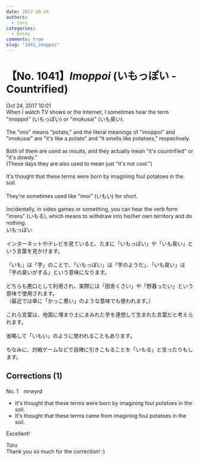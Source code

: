 ```yaml
---
date: 2017-10-24
authors:
  - toru
categories:
  - Essay
comments: true
slug: "1041_imoppoi"
---
```


# 【No. 1041】<strong><em>Imoppoi</strong></em> (いもっぽい - Countrified)
<div class="date">Oct 24, 2017 10:01</div>
<div id="post"><div id="body_show_ori">
When I watch TV shows or the Internet, I sometimes hear the term "imoppoi" (いもっぽい) or "imokusai" (いも臭い).<br/><br/>The "imo" means "potato," and the literal meanings of "imoppoi" and "imokusai" are "it's like a potato" and "it smells like potatoes," respectively.<br/><br/>Both of them are used as insults, and they actually mean "it's countrified" or "it's dowdy."<br/>(These days they are also used to mean just "it's not cool.")<br/><br/>It's thought that these terms were born by imagining foul potatoes in the soil.<br/><br/>They're sometimes used like "imoi" (いもい) for short.<br/><br/>Incidentally, in video games or something, you can hear the verb form "imoru" (いもる), which means to withdraw into his/her own territory and do nothing.
</div></div>

<!-- more -->

<div id="post_ja"><div id="body_show_mo">
いもっぽい<br/><br/>インターネットやテレビを見ていると、たまに「いもっぽい」や「いも臭い」という言葉を見かけます。<br/><br/>「いも」は「芋」のことで、「いもっぽい」は「芋のようだ」、「いも臭い」は「芋の臭いがする」という意味になります。<br/><br/>どちらも悪口として利用され、実際には「田舎くさい」や「野暮ったい」という意味で使用されます。<br/>（最近では単に「かっこ悪い」のような意味でも使われます。）<br/><br/>これら言葉は、地面に埋まり土にまみれた芋を連想して生まれた言葉だと考えられます。<br/><br/>省略して「いもい」のように使われることもあります。<br/><br/>ちなみに、対戦ゲームなどで自陣に引きこもることを「いもる」と言ったりもします。
</div></div>

## Corrections (1)
<div id="block"><div class="first_name"> No. 1　<span class="just_name">mrwyrd</span></div><div id="block2">
<ul class="correction_field">
<li class="incorrect">It's thought that these terms were born by imagining foul potatoes in the soil.</li>
<li class="corrected correct">
It's thought that these terms <span class="f_blue">came from</span> imagining foul potatoes in the soil.
</li>
</ul>
<p class="comment_small">
 Excellent!
</p>

</div><div class="name"><span class="just_name">Toru</span><br>
Thank you so much for the correction! :)
</div>
</div>
